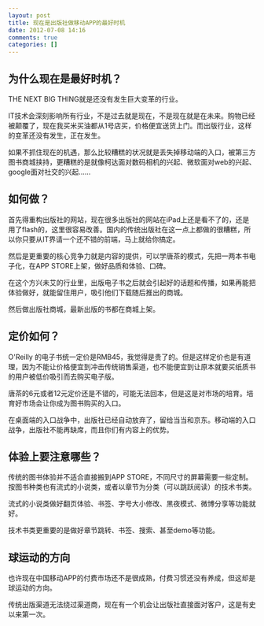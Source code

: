 ```yaml
---
layout: post
title: 现在是出版社做移动APP的最好时机
date: 2012-07-08 14:16
comments: true
categories: []
---
```

<h2>为什么现在是最好时机？</h2>
THE NEXT BIG THING就是还没有发生巨大变革的行业。

IT技术会深刻影响所有行业，不是过去就是现在，不是现在就是在未来。购物已经被颠覆了，现在我买米买油都从1号店买，价格便宜送货上门。而出版行业，这样的变革还没有发生，正在发生。<!--more-->

如果不抓住现在的机遇，那么比较糟糕的状况就是丢失掉移动端的入口，被第三方图书商城挟持，更糟糕的是就像柯达面对数码相机的兴起、微软面对web的兴起、google面对社交的兴起……
<h2>如何做？</h2>
首先得重构出版社的网站，现在很多出版社的网站在iPad上还是看不了的，还是用了flash的，这里很容易改善。国内的传统出版社在这一点上都做的很糟糕，所以你只要从IT界请一个还不错的前端，马上就给你搞定。

然后是更重要的核心竞争力就是内容的提供，可以学唐茶的模式，先把一两本书电子化，在APP STORE上架，做好品质和体验、口碑。

在这个方兴未艾的行业里，出版电子书之后就会引起好的话题和传播，如果再能把体验做好，就能留住用户，吸引他们下载随后推出的商城。

然后做出版社商城，最新出版的书都在商城上架。
<h2>定价如何？</h2>
O'Reilly 的电子书统一定价是RMB45，我觉得是贵了的。但是这样定价也是有道理，因为不能让价格便宜到冲击传统销售渠道，也不能便宜到让原本就要买纸质书的用户被低价吸引而去购买电子版。

唐茶的6元或者12元定价还是不错的，可能无法回本，但是这是对市场的培育。培育好市场会让你成为图书购买的入口。

在桌面端的入口战争中，出版社已经自动放弃了，留给当当和京东。移动端的入口战争，出版社不能再缺席，而且你们有内容上的优势。
<h2>体验上要注意哪些？</h2>
传统的图书体验并不适合直接搬到APP STORE，不同尺寸的屏幕需要一些定制。按图书种类也有流式的小说类，或者以章节为分类（可以跳跃阅读）的技术书类。

流式的小说类做好翻页体验、书签、字号大小修改、黑夜模式、微博分享等功能就好。

技术书类更重要的是做好章节跳转、书签、搜索、甚至demo等功能。
<h2>球运动的方向</h2>
也许现在中国移动APP的付费市场还不是很成熟，付费习惯还没有养成，但这却是球运动的方向。

传统出版渠道无法绕过渠道商，现在有一个机会让出版社直接面对客户，这是有史以来第一次。
